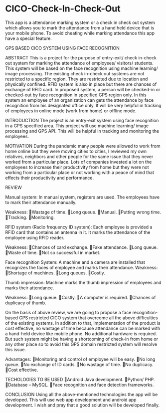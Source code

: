 # CICO-Check-In-Check-Out
This app is a attendance marking system or a check in check out system which allows you to mark the attendance from a hand held device that is your mobile phone. To avoid cheating while marking attendance this app have a special feature. 

GPS BASED CICO SYSTEM USING FACE RECOGNITION

ABSTRACT
This is a project for the purpose of entry-exit/ check in-check out system for marking the attendance of employees/ visitors/ students. This system will be based on the face recognition using machine learning/ image processing.
The existing check in-check out systems are not restricted to a specific region. They are restricted due to location and physically confined. RFID system is also in place but there are chances of exchange of RFID card. In proposed system, a person will be checked-in or checked-out by face recognition in specified GPS region only.
In this system an employee of an organization can gets the attendance by face recognition from his designated office only. It will be very helpful in tracking of employees in online mode (work from home) or offline mode.

INTRODUCTION
The project is an entry-exit system using face recognition in a GPS specified area. This project will use machine learning/ image processing and GPS API. This will be helpful in tracking and monitoring the employees.

MOTIVATION
During the pandemic many people were allowed to work from home online but they were moving cities to cities, I reviewed my own relatives, neighbors and other people for the same issue that they never worked from a particular place. Lots of companies invested a lot on the employees to increase their productivity from home but they were not working from a particular place or not working with a peace of mind that effects their productivity and performance.

REVIEW

Manual system:
In manual system, registers are used. The employees have to mark their attendance manually.

Weakness:
Wastage of time.
Long queue.
Manual.
Putting wrong time.
Tracking.
Monitoring.

RFID system (Radio frequency ID system):
Each employee is provided a RFID card that contains an antenna in it. It marks the attendance of the employee using RFID reader.

Weakness:
Chances of card exchange.
Fake attendance.
Long queue.
Waste of time.
Not so successful in market.

Face recognition System:
A machine and a camera are installed that recognizes the faces of employee and marks their attendance.
Weakness:
Shortage of machines.
Long queues.
Costly.

Thumb impression:
Machine marks the thumb impression of employees and marks their attendance.

Weakness:
Long queue.
Costly.
A computer is required.
Chances of duplicacy of thumb. 

On the basis of above review, we are going to propose a face recognition-based GPS restricted CICO system that overcome all the above difficulties of the existing systems.
In addition to that, implementation of the product is cost effective, no wastage of time because attendance can be marked with a hand-held device like mobile phone.
No additional hardware is required. But such system might be having a shortcoming of check-in from home or any other place so to avoid this GPS domain restricted system will resolve this issue. 

Advantages:
Monitoring and control of employee will be easy.
No long queue.
No exchange of ID cards.
No wastage of time.
No duplicacy.
Cost effective.

TECHOLOGIES TO BE USED
Android Java development.
Python/ PHP.
Database – MySQL.
Face recognition and face detection frameworks.

CONCLUSION
Using all the above-mentioned technologies the app will be developed. This will use web app development and android app development. I wish and pray that a good solution will be developed finally. 
